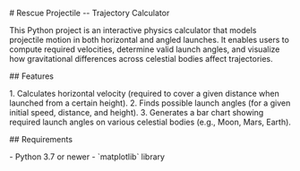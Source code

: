 \# Rescue Projectile -- Trajectory Calculator

This Python project is an interactive physics calculator that models
projectile motion in both horizontal and angled launches. It enables
users to compute required velocities, determine valid launch angles, and
visualize how gravitational differences across celestial bodies affect
trajectories.

\## Features

1\. Calculates horizontal velocity (required to cover a given distance
when launched from a certain height). 2. Finds possible launch angles
(for a given initial speed, distance, and height). 3. Generates a bar
chart showing required launch angles on various celestial bodies (e.g.,
Moon, Mars, Earth).

\## Requirements

\- Python 3.7 or newer - \`matplotlib\` library

